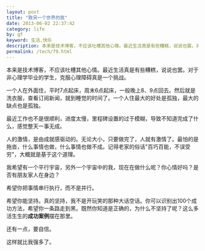 ```yaml
---
layout: post
title: "致另一个世界的我"
date: 2013-06-02 22:37:42
category: life
by: gf
keyword: 生活,快乐
description: 本来是技术博客，不应该吐槽其他心情。最近生活真是有些糟糕，说说也罢。对于非心理学毕业的学生，克服心理障碍真是一个挑战。一个人在外面住，平时7点起床，周末6点起床，一般晚上8、9
permalink: /tech/79.html
---
```

本来是技术博客，不应该吐槽其他心情。最近生活真是有些糟糕，说说也罢。对于非心理学毕业的学生，克服心理障碍真是一个挑战。

一个人在外面住，平时7点起床，周末6点起床，一般晚上8、9点回去。然后就是洗衣服，查看订阅新闻，就到睡觉的时间了。一个人住最大的好处是孤独，最大的缺点也是孤独。

最近工作也不是很顺利，进度太慢，里程碑设置的过于模糊，导致不知道完成了什么，感觉整天一事无成。

人的激情，是由成就感驱动的。无论大小，只要做完了，人就有激情了。最怕的是拖沓，什么事情也做，什么事情也做不成。记得老家的俗话"百巧百能，不误受穷"，大概就是基于这个道理。

我希望有一个平行宇宙，另外一个宇宙中的我，现在在做什么呢？你心情好吗？是否有朋友家人在身边？

希望你把事情串行执行，而不是并行。

希望你能坚持。真的坚持，我不是开玩笑的那种大话空话。你可以识别出100个成功方法，希望你一条路走到黑。既然你知道是正确的，为什么不坚持了呢？这么多活生生的**成功案例**摆在那里。

还有一点，要自信。

这样就比我强多了。

